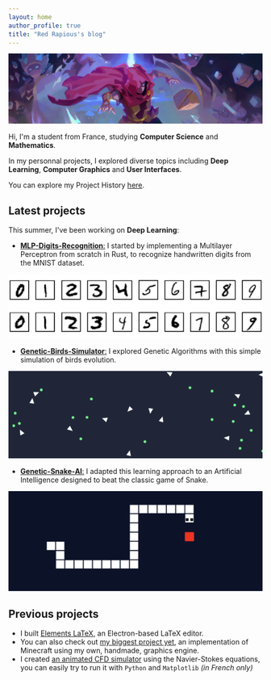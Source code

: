 ```yaml
---
layout: home
author_profile: true
title: "Red Rapious's blog"
---
```


![Red Rapious Logo](assets/img/logo_resized.png)

Hi, I'm a student from France, studying **Computer Science** and **Mathematics**.

In my personnal projects, I explored diverse topics including **Deep Learning**, **Computer Graphics** and **User Interfaces**.

You can explore my Project History [here](https://red-rapious.github.io/project-history/).

## Latest projects
This summer, I've been working on **Deep Learning**:
- [**MLP-Digits-Recognition**:](https://github.com/Red-Rapious/MLP-Digits-Recognition) I started by implementing a Multilayer Perceptron from scratch in Rust, to recognize handwritten digits from the MNIST dataset.

![Digits Recognition](assets/projects/digits-mlp.png)

- [**Genetic-Birds-Simulator**:](https://github.com/Red-Rapious/Genetic-Birds-Simulator) I explored Genetic Algorithms with this simple simulation of birds evolution.

![Genetic Birds](assets/projects/genetic-birds.png)

- [**Genetic-Snake-AI**:](https://github.com/Red-Rapious/Genetic-Snake-AI) I adapted this learning approach to an Artificial Intelligence designed to beat the classic game of Snake.

![Snake AI](assets/projects/snake-ai.png)

## Previous projects
- I built [Elements LaTeX](https://github.com/Red-Rapious/Elements-LaTeX), an Electron-based LaTeX editor.
- You can also check out [my biggest project yet](https://github.com/Red-Rapious/MinecraftCloneOpenGL), an implementation of Minecraft using my own, handmade, graphics engine.
- I created [an animated CFD simulator](https://github.com/Red-Rapious/Navier-Stokes-CFD) using the Navier-Stokes equations, you can easily try to run it with `Python` and `Matplotlib` *(in French only)*